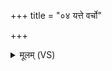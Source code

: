 +++
title = "०४ यत्ते वर्चो"

+++
<details><summary>मूलम् (VS)</summary>

यत्ते॒ वर्चो॑ जातवेदो बृ॒हद्भव॒त्याहु॑तेः।  
याव॒त्सूर्य॑स्य॒ वर्च॑ आसु॒रस्य॑ च ह॒स्तिनः॑।  
ताव॑न्मे अ॒श्विना॒ वर्च॒ आ ध॑त्तां॒ पुष्क॑रस्रजा ॥
</details>